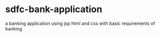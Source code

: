 # sdfc-bank-application
a banking application using jsp html and css with basic requirements of banking
